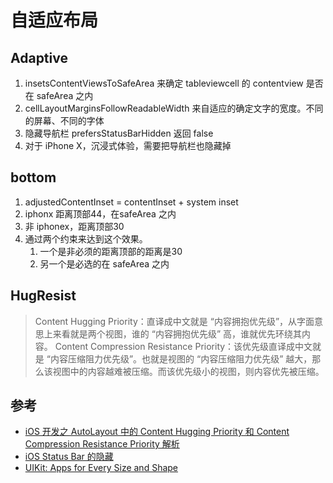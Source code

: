 #  自适应布局  
## Adaptive  
1. insetsContentViewsToSafeArea 来确定 tableviewcell 的 contentview 是否在 safeArea 之内
1. cellLayoutMarginsFollowReadableWidth 来自适应的确定文字的宽度。不同的屏幕、不同的字体
1. 隐藏导航栏 prefersStatusBarHidden 返回 false
1. 对于 iPhone X，沉浸式体验，需要把导航栏也隐藏掉

## bottom  
1. adjustedContentInset = contentInset + system inset
1. iphonx 距离顶部44，在safeArea 之内
2. 非 iphonex，距离顶部30  
3. 通过两个约束来达到这个效果。
    1. 一个是非必须的距离顶部的距离是30  
    1. 另一个是必选的在 safeArea 之内

## HugResist   
> Content Hugging Priority：直译成中文就是 “内容拥抱优先级”，从字面意思上来看就是两个视图，谁的 “内容拥抱优先级” 高，谁就优先环绕其内容。
> Content Compression Resistance Priority：该优先级直译成中文就是 “内容压缩阻力优先级”。也就是视图的 “内容压缩阻力优先级” 越大，那么该视图中的内容越难被压缩。而该优先级小的视图，则内容优先被压缩。


## 参考 
- [iOS 开发之 AutoLayout 中的 Content Hugging Priority 和 Content Compression Resistance Priority 解析](https://www.cnblogs.com/ludashi/p/7373051.html)
- [iOS Status Bar 的隐藏](http://jumpingfrog0.github.io/2016/2016-03-26-status-bar-hidden/)
- [UIKit: Apps for Every Size and Shape](https://developer.apple.com/videos/play/wwdc2018/235/)



